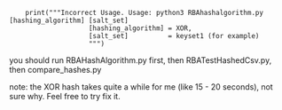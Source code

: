         print("""Incorrect Usage. Usage: python3 RBAhashalgorithm.py [hashing_algorithm] [salt_set]
                        [hashing_algorithm] = XOR, 
                        [salt_set]          = keyset1 (for example)
                        """)





                        
you should run RBAHashAlgorithm.py first, then RBATestHashedCsv.py, then compare_hashes.py

note: the XOR hash takes quite a while for me (like 15 - 20 seconds), not sure why. Feel free to try fix it.

  
